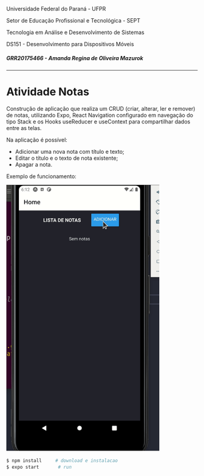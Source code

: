 Universidade Federal do Paraná - UFPR

Setor de Educação Profissional e Tecnológica - SEPT

Tecnologia em Análise e Desenvolvimento de Sistemas

DS151 - Desenvolvimento para Dispositivos Móveis

##### GRR20175466 - Amanda Regina de Oliveira Mazurok

---

# Atividade Notas

Construção de aplicação que realiza um CRUD (criar, alterar, ler e remover) de notas, utilizando Expo, React Navigation configurado em navegação do tipo Stack e os Hooks useReducer e useContext para compartilhar dados entre as telas.  

Na aplicação é possível:

- Adicionar uma nova nota com título e texto;
- Editar o título e o texto de nota existente;
- Apagar a nota.

Exemplo de funcionamento:

<img src="images/exemplo.gif" alt="Notes" height="700" />



```bash
$ npm install     # download e instalacao
$ expo start       # run
```

